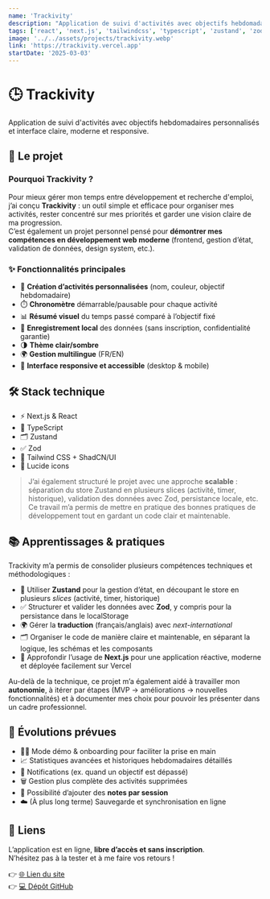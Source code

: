 ```yaml
---
name: 'Trackivity'
description: "Application de suivi d'activités avec objectifs hebdomadaires personnalisés"
tags: ['react', 'next.js', 'tailwindcss', 'typescript', 'zustand', 'zod']
image: '../../assets/projects/trackivity.webp'
link: 'https://trackivity.vercel.app'
startDate: '2025-03-03'
---
```



# 🕒 Trackivity

Application de suivi d'activités avec objectifs hebdomadaires personnalisés et interface claire, moderne et responsive.


## 🎯 Le projet

### Pourquoi Trackivity ?

Pour mieux gérer mon temps entre développement et recherche d'emploi, j’ai conçu **Trackivity** : un outil simple et efficace pour organiser mes activités, rester concentré sur mes priorités et garder une vision claire de ma progression.  
C’est également un projet personnel pensé pour **démontrer mes compétences en développement web moderne** (frontend, gestion d’état, validation de données, design system, etc.).


### ✨ Fonctionnalités principales

- 📝 **Création d’activités personnalisées** (nom, couleur, objectif hebdomadaire)  
- ⏱️ **Chronomètre** démarrable/pausable pour chaque activité  
- 📊 **Résumé visuel** du temps passé comparé à l’objectif fixé  
- 💾 **Enregistrement local** des données (sans inscription, confidentialité garantie)  
- 🌗 **Thème clair/sombre**  
- 🌍 **Gestion multilingue** (FR/EN)  
- 📱 **Interface responsive et accessible** (desktop & mobile)


## 🛠️ Stack technique

- ⚡ Next.js & React  
- 📘 TypeScript
- 🗂️ Zustand
- ✅ Zod 
- 🎨 Tailwind CSS + ShadCN/UI 
- 🔎 Lucide icons

> J’ai également structuré le projet avec une approche **scalable** : séparation du store Zustand en plusieurs slices (activité, timer, historique), validation des données avec Zod, persistance locale, etc.  
Ce travail m’a permis de mettre en pratique des bonnes pratiques de développement tout en gardant un code clair et maintenable.

## 📚 Apprentissages & pratiques

Trackivity m’a permis de consolider plusieurs compétences techniques et méthodologiques :

- 🔄 Utiliser **Zustand** pour la gestion d’état, en découpant le store en plusieurs *slices* (activité, timer, historique)  
- ✅ Structurer et valider les données avec **Zod**, y compris pour la persistance dans le localStorage  
- 🌍 Gérer la **traduction** (français/anglais) avec *next-international*  
- 🗂️ Organiser le code de manière claire et maintenable, en séparant la logique, les schémas et les composants  
- 🚀 Approfondir l’usage de **Next.js** pour une application réactive, moderne et déployée facilement sur Vercel  

Au-delà de la technique, ce projet m’a également aidé à travailler mon **autonomie**, à itérer par étapes (MVP → améliorations → nouvelles fonctionnalités) et à documenter mes choix pour pouvoir les présenter dans un cadre professionnel.


## 🔮 Évolutions prévues

- 🧑‍🏫 Mode démo & onboarding pour faciliter la prise en main  
- 📈 Statistiques avancées et historiques hebdomadaires détaillés  
- 🔔 Notifications (ex. quand un objectif est dépassé)  
- 🗑️ Gestion plus complète des activités supprimées  
- 📝 Possibilité d’ajouter des **notes par session**  
- ☁️ (À plus long terme) Sauvegarde et synchronisation en ligne


## 🔗 Liens

L’application est en ligne, **libre d’accès et sans inscription**.  
N’hésitez pas à la tester et à me faire vos retours !

👉 [🌐 Lien du site](https://trackivity.vercel.app)  
👉 [💻 Dépôt GitHub](https://github.com/Yoann-Guion/activity-timer)
